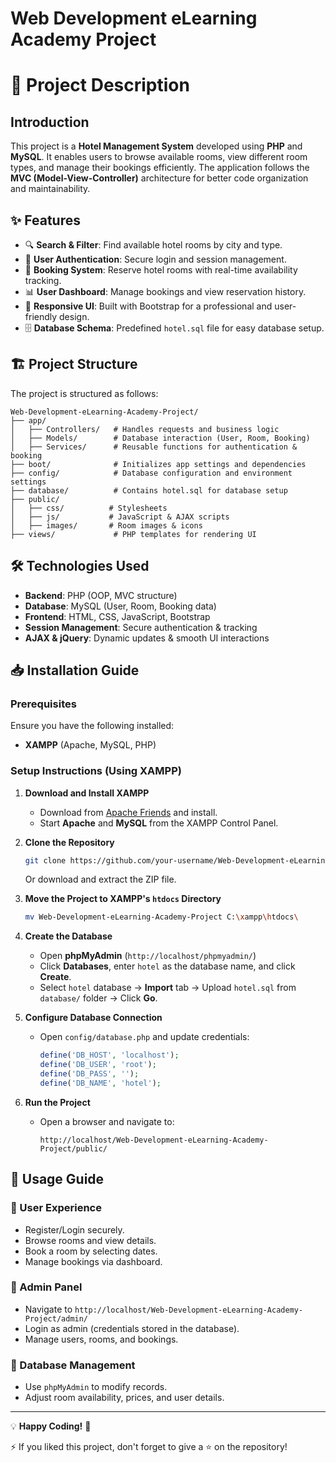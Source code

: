# Web Development eLearning Academy Project

# 📌 Project Description

## Introduction

This project is a **Hotel Management System** developed using **PHP** and **MySQL**. It enables users to browse available rooms, view different room types, and manage their bookings efficiently. The application follows the **MVC (Model-View-Controller)** architecture for better code organization and maintainability.

## ✨ Features

- 🔍 **Search & Filter**: Find available hotel rooms by city and type.
- 🔑 **User Authentication**: Secure login and session management.
- 🏨 **Booking System**: Reserve hotel rooms with real-time availability tracking.
- 📊 **User Dashboard**: Manage bookings and view reservation history.
- 📱 **Responsive UI**: Built with Bootstrap for a professional and user-friendly design.
- 🗄 **Database Schema**: Predefined `hotel.sql` file for easy database setup.

## 🏗️ Project Structure

The project is structured as follows:

```
Web-Development-eLearning-Academy-Project/
├── app/
│   ├── Controllers/   # Handles requests and business logic
│   ├── Models/        # Database interaction (User, Room, Booking)
│   ├── Services/      # Reusable functions for authentication & booking
├── boot/              # Initializes app settings and dependencies
├── config/            # Database configuration and environment settings
├── database/          # Contains hotel.sql for database setup
├── public/
│   ├── css/          # Stylesheets
│   ├── js/           # JavaScript & AJAX scripts
│   ├── images/       # Room images & icons
├── views/             # PHP templates for rendering UI
```

## 🛠️ Technologies Used

- **Backend**: PHP (OOP, MVC structure)
- **Database**: MySQL (User, Room, Booking data)
- **Frontend**: HTML, CSS, JavaScript, Bootstrap
- **Session Management**: Secure authentication & tracking
- **AJAX & jQuery**: Dynamic updates & smooth UI interactions

## 📥 Installation Guide

### Prerequisites

Ensure you have the following installed:

- **XAMPP** (Apache, MySQL, PHP)

### Setup Instructions (Using XAMPP)

1. **Download and Install XAMPP**

   - Download from [Apache Friends](https://www.apachefriends.org/index.html) and install.
   - Start **Apache** and **MySQL** from the XAMPP Control Panel.

2. **Clone the Repository**

   ```sh
   git clone https://github.com/your-username/Web-Development-eLearning-Academy-Project.git
   ```

   Or download and extract the ZIP file.

3. **Move the Project to XAMPP's ****`htdocs`**** Directory**

   ```sh
   mv Web-Development-eLearning-Academy-Project C:\xampp\htdocs\
   ```

4. **Create the Database**

   - Open **phpMyAdmin** (`http://localhost/phpmyadmin/`)
   - Click **Databases**, enter `hotel` as the database name, and click **Create**.
   - Select `hotel` database → **Import** tab → Upload `hotel.sql` from `database/` folder → Click **Go**.

5. **Configure Database Connection**

   - Open `config/database.php` and update credentials:
     ```php
     define('DB_HOST', 'localhost');
     define('DB_USER', 'root');
     define('DB_PASS', '');
     define('DB_NAME', 'hotel');
     ```

6. **Run the Project**

   - Open a browser and navigate to:
     ```
     http://localhost/Web-Development-eLearning-Academy-Project/public/
     ```

## 📌 Usage Guide

### 🔹 User Experience

- Register/Login securely.
- Browse rooms and view details.
- Book a room by selecting dates.
- Manage bookings via dashboard.

### 🔹 Admin Panel

- Navigate to `http://localhost/Web-Development-eLearning-Academy-Project/admin/`
- Login as admin (credentials stored in the database).
- Manage users, rooms, and bookings.

### 🔹 Database Management

- Use `phpMyAdmin` to modify records.
- Adjust room availability, prices, and user details.

---

💡 **Happy Coding!** 🚀

⚡ If you liked this project, don't forget to give a ⭐ on the repository!
